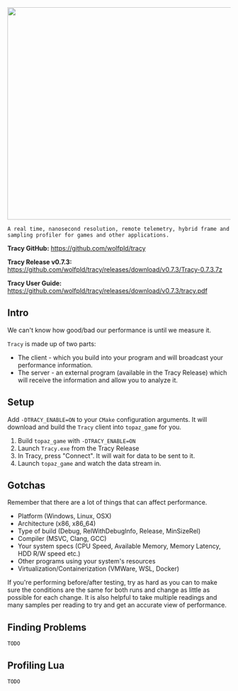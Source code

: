 <img src="https://user-images.githubusercontent.com/1389729/97106613-832f0100-16cb-11eb-8452-267e406bceb9.png" width="640" height="480"/>

```
A real time, nanosecond resolution, remote telemetry, hybrid frame and sampling profiler for games and other applications.
```
**Tracy GitHub:** https://github.com/wolfpld/tracy

**Tracy Release v0.7.3:** https://github.com/wolfpld/tracy/releases/download/v0.7.3/Tracy-0.7.3.7z

**Tracy User Guide:** https://github.com/wolfpld/tracy/releases/download/v0.7.3/tracy.pdf

## Intro

We can't know how good/bad our performance is until we measure it.

`Tracy` is made up of two parts:
- The client - which you build into your program and will broadcast your performance information.
- The server - an external program (available in the Tracy Release) which will receive the information and allow you to analyze it. 

## Setup

Add `-DTRACY_ENABLE=ON` to your `CMake` configuration arguments. It will download and build the `Tracy` client into `topaz_game` for you.

1) Build `topaz_game` with `-DTRACY_ENABLE=ON`
2) Launch `Tracy.exe` from the Tracy Release
3) In Tracy, press "Connect". It will wait for data to be sent to it.
4) Launch `topaz_game` and watch the data stream in.

## Gotchas
Remember that there are a lot of things that can affect performance.
- Platform (Windows, Linux, OSX)
- Architecture (x86, x86_64)
- Type of build (Debug, RelWithDebugInfo, Release, MinSizeRel)
- Compiler (MSVC, Clang, GCC)
- Your system specs (CPU Speed, Available Memory, Memory Latency, HDD R/W speed etc.)
- Other programs using your system's resources
- Virtualization/Containerization (VMWare, WSL, Docker)
 
If you're performing before/after testing, try as hard as you can to make sure the conditions are the same for both runs and change as little as possible for each change. It is also helpful to take multiple readings and many samples per reading to try and get an accurate view of performance.

## Finding Problems
`TODO`

## Profiling Lua
`TODO`